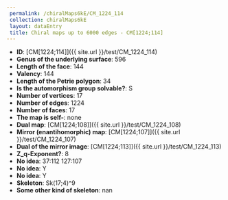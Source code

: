 ```yaml
--- 
 permalink: /chiralMaps6kE/CM_1224_114 
 collection: chiralMaps6kE
 layout: dataEntry
 title: Chiral maps up to 6000 edges - CM[1224;114]
---
```


- **ID**: [CM[1224;114]]({{ site.url }}/test/CM_1224_114)
- **Genus of the underlying surface**: 596
- **Length of the face**: 144
- **Valency**: 144
- **Length of the Petrie polygon**: 34
- **Is the automorphism group solvable?**: S
- **Number of vertices**: 17
- **Number of edges**: 1224
- **Number of faces**: 17
- **The map is self-**: none
- **Dual map**: [CM[1224;108]]({{ site.url }}/test/CM_1224_108)
- **Mirror (enantihomorphic) map**: [CM[1224;107]]({{ site.url }}/test/CM_1224_107)
- **Dual of the mirror image**: [CM[1224;113]]({{ site.url }}/test/CM_1224_113)
- **Z_q-Exponent?**: 8
- **No idea**:  37:112 127:107
- **No idea**: Y
- **No idea**: Y
- **Skeleton**: Sk(17;4)^9
- **Some other kind of skeleton**: nan
